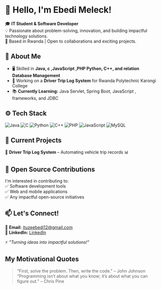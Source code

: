 # 👋 Hello, I'm Ebedi Meleck!  

🎓 **IT Student & Software Developer**  
💡 Passionate about problem-solving, innovation, and building impactful technology solutions.  
📍 Based in Rwanda | Open to collaborations and exciting projects.  

## 🚀 About Me  
- 🖥️ Skilled in **Java, c ,JavaScript ,PHP Python, C++, and relation Database Management**  
- 🔧 Working on a **Driver Trip Log System** for Rwanda Polytechnic Karongi College
- 📚 **Currently Learning:** Java Servlet, Spring Boot, JavaScript , frameworks, and JDBC 

## ⚙️ Tech Stack  

![Java](https://img.shields.io/badge/Java-ED8B00?style=for-the-badge&logo=java&logoColor=white)
![C](https://img.shields.io/badge/C-00599C?style=for-the-badge&logo=c&logoColor=white)
![Python](https://img.shields.io/badge/Python-3776AB?style=for-the-badge&logo=python&logoColor=white)
![C++](https://img.shields.io/badge/C++-00599C?style=for-the-badge&logo=cplusplus&logoColor=white)
![PHP](https://img.shields.io/badge/PHP-777BB4?style=for-the-badge&logo=php&logoColor=white)
![JavaScript](https://img.shields.io/badge/JavaScript-F7DF1E?style=for-the-badge&logo=javascript&logoColor=black)
![MySQL](https://img.shields.io/badge/MySQL-4479A1?style=for-the-badge&logo=mysql&logoColor=white)

## 📌 Current Projects  
🔹 **Driver Trip Log System** – Automating vehicle trip records 📊  

## 🤝 Open Source Contributions  
I'm interested in contributing to:  
✅ Software development tools    
✅ Web and mobile applications  
✅ Any impactful open-source initiatives 

## 📫 Let's Connect!  

📧 **Email:** ituzeebedi12@gmail.com  
🔗 **LinkedIn:** [LinkedIn ](https://www.linkedin.com/in/ituze-agacyo-ebed-meleck-65a13b2b7/)   
 

⚡ *"Turning ideas into impactful solutions!"*  
## My  Motivational Quotes
>  "First, solve the problem. Then, write the code." – John Johnson  <br>
> "Programming isn’t about what you know; it’s about what you can figure out." – Chris Pine


